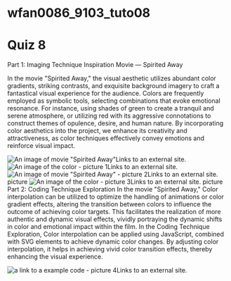# wfan0086_9103_tuto08

# Quiz 8

Part 1: Imaging Technique Inspiration
Movie — Spirited Away

In the movie "Spirited Away," the visual aesthetic utilizes abundant color gradients, striking contrasts, and exquisite background imagery to craft a fantastical visual experience for the audience. Colors are frequently employed as symbolic tools, selecting combinations that evoke emotional resonance. For instance, using shades of green to create a tranquil and serene atmosphere, or utilizing red with its aggressive connotations to construct themes of opulence, desire, and human nature. By incorporating color aesthetics into the project, we enhance its creativity and attractiveness, as color techniques effectively convey emotions and reinforce visual impact.

![An image of movie "Spirited Away"](https://images4.alphacoders.com/127/1274022.jpg)Links to an external site.
![An image of the color - picture 1](picture1.png)Links to an external site.
![An image of movie "Spirited Away" - picture 2](picture2.png)Links to an external site.
picture
![An image of the color - picture 3](picture3.png)Links to an external site.
picture
Part 2: Coding Technique Exploration
In the movie "Spirited Away," Color interpolation can be utilized to optimize the handling of animations or color gradient effects, altering the transition between colors to influence the outcome of achieving color targets. This facilitates the realization of more authentic and dynamic visual effects, vividly portraying the dynamic shifts in color and emotional impact within the film. In the Coding Technique Exploration, Color interpolation can be applied using JavaScript, combined with SVG elements to achieve dynamic color changes. By adjusting color interpolation, it helps in achieving vivid color transition effects, thereby enhancing the visual experience.

![a link to a example code - picture 4](picture4.png)Links to an external site.
